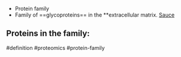 - Protein family
- Family of ==glycoproteins== in the **extracellular matrix. [Sauce](https://www.sciencedirect.com/science/article/pii/S0945053X00000743)

## Proteins in the family:

  

#definition #proteomics #protein-family